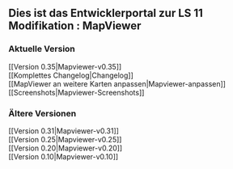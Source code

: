 ## Dies ist das Entwicklerportal zur LS 11 Modifikation : MapViewer

### Aktuelle Version
[[Version 0.35|Mapviewer-v0.35]]  
[[Komplettes Changelog|Changelog]]  
[[MapViewer an weitere Karten anpassen|Mapviewer-anpassen]]  
[[Screenshots|Mapviewer-Screenshots]]

### Ältere Versionen
[[Version 0.31|Mapviewer-v0.31]]  
[[Version 0.25|Mapviewer-v0.25]]  
[[Version 0.20|Mapviewer-v0.20]]  
[[Version 0.10|Mapviewer-v0.10]]  
